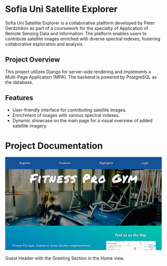 # Sofia Uni Satellite Explorer

Sofia Uni Satellite Explorer is a collaborative platform developed by Peter Gerdzhikov as part of a coursework for the specialty of Application of Remote Sensing Data and Information. The platform enables users to contribute satellite images enriched with diverse spectral indexes, fostering collaborative exploration and analysis.

## Project Overview

This project utilizes Django for server-side rendering and implements a Multi-Page Application (MPA). The backend is powered by PostgreSQL as the database.

## Features

- User-friendly interface for contributing satellite images.
- Enrichment of images with various spectral indexes.
- Dynamic showcase on the main page for a visual overview of added satellite imagery.

# Project Documentation
<p align="center">
    <img height="300em" src="https://github.com/PowerCell46/Fitness-Pro-Gym-React-Project/blob/master/screenshots/HomePage.PNG" alt="homePage.jpg"/>
    <br>
</p>
    Guest Header with the Greeting Section in the Home view.
